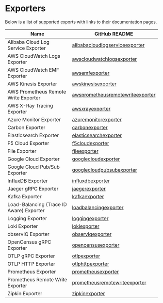 # Exporters

Below is a list of supported exports with links to their documentation pages.

| Name                                     | GitHub README |
| ---------------------------------------- | ------------- |
| Alibaba Cloud Log Service Exporter       | [alibabacloudlogserviceexporter](https://github.com/open-telemetry/opentelemetry-collector-contrib/blob/v0.52.0/exporter/alibabacloudlogserviceexporter/README.md) |
| AWS CloudWatch Logs Exporter             | [awscloudwatchlogsexporter](https://github.com/open-telemetry/opentelemetry-collector-contrib/blob/v0.52.0/exporter/awscloudwatchlogsexporter/README.md) |
| AWS CloudWatch EMF Exporter              | [awsemfexporter](https://github.com/open-telemetry/opentelemetry-collector-contrib/blob/v0.52.0/exporter/awsemfexporter/README.md) |
| AWS Kinesis Exporter                     | [awskinesisexporter](https://github.com/open-telemetry/opentelemetry-collector-contrib/blob/v0.52.0/exporter/awskinesisexporter/README.md) |
| AWS Prometheus Remote Write Exporter     | [awsprometheusremotewriteexporter](https://github.com/open-telemetry/opentelemetry-collector-contrib/blob/v0.52.0/exporter/awsprometheusremotewriteexporter/README.md) |
| AWS X-Ray Tracing Exporter               | [awsxrayexporter](https://github.com/open-telemetry/opentelemetry-collector-contrib/blob/v0.52.0/exporter/awsxrayexporter/README.md) |
| Azure Monitor Exporter                   | [azuremonitorexporter](https://github.com/open-telemetry/opentelemetry-collector-contrib/blob/v0.52.0/exporter/azuremonitorexporter/README.md) |
| Carbon Exporter                          | [carbonexporter](https://github.com/open-telemetry/opentelemetry-collector-contrib/blob/v0.52.0/exporter/carbonexporter/README.md) |
| Elasticsearch Exporter                   | [elasticsearchexporter](https://github.com/open-telemetry/opentelemetry-collector-contrib/blob/v0.52.0/exporter/elasticsearchexporter/README.md) |
| F5 Cloud Exporter                        | [f5cloudexporter](https://github.com/open-telemetry/opentelemetry-collector-contrib/blob/v0.52.0/exporter/f5cloudexporter/README.md) |
| File Exporter                            | [fileexporter](https://github.com/open-telemetry/opentelemetry-collector-contrib/blob/v0.52.0/exporter/fileexporter/README.md) |
| Google Cloud Exporter                    | [googlecloudexporter](../exporter/googlecloudexporter/README.md) |
| Google Cloud Pub/Sub Exporter            | [googlecloudpubsubexporter](https://github.com/open-telemetry/opentelemetry-collector-contrib/blob/v0.52.0/exporter/googlecloudpubsubexporter/README.md) |
| InfluxDB Exporter                        | [influxdbexporter](https://github.com/open-telemetry/opentelemetry-collector-contrib/blob/v0.52.0/exporter/influxdbexporter/README.md) |
| Jaeger gRPC Exporter                     | [jaegerexporter](https://github.com/open-telemetry/opentelemetry-collector-contrib/blob/v0.52.0/exporter/jaegerexporter/README.md) |
| Kafka Exporter                           | [kafkaexporter](https://github.com/open-telemetry/opentelemetry-collector-contrib/blob/v0.52.0/exporter/kafkaexporter/README.md) |
| Load-Balancing (Trace ID Aware) Exporter | [loadbalancingexporter](https://github.com/open-telemetry/opentelemetry-collector-contrib/blob/v0.52.0/exporter/loadbalancingexporter/README.md) |
| Logging Exporter                         | [loggingexporter](https://github.com/open-telemetry/opentelemetry-collector/tree/v0.52.0/exporter/loggingexporter/README.md) |
| Loki Exporter                            | [lokiexporter](https://github.com/open-telemetry/opentelemetry-collector-contrib/blob/v0.52.0/exporter/lokiexporter/README.md) |
| observIQ Exporter                        | [observiqexporter](https://github.com/open-telemetry/opentelemetry-collector-contrib/blob/v0.52.0/exporter/observiqexporter/README.md) |
| OpenCensus gRPC Exporter                 | [opencensusexporter](https://github.com/open-telemetry/opentelemetry-collector-contrib/blob/v0.52.0/exporter/opencensusexporter/README.md) |
| OTLP gRPC Exporter                       | [otlpexporter](https://github.com/open-telemetry/opentelemetry-collector/tree/v0.52.0/exporter/otlpexporter/README.md) |
| OTLP HTTP Exporter                       | [otlphttpexporter](https://github.com/open-telemetry/opentelemetry-collector/tree/v0.52.0/exporter/otlphttpexporter/README.md) |
| Prometheus Exporter                      | [prometheusexporter](https://github.com/open-telemetry/opentelemetry-collector-contrib/blob/v0.52.0/exporter/prometheusexporter/README.md) |
| Prometheus Remote Write Exporter         | [prometheusremotewriteexporter](https://github.com/open-telemetry/opentelemetry-collector-contrib/blob/v0.52.0/exporter/prometheusremotewriteexporter/README.md) |
| Zipkin Exporter                          | [zipkinexporter](https://github.com/open-telemetry/opentelemetry-collector-contrib/blob/v0.52.0/exporter/zipkinexporter/README.md) |
